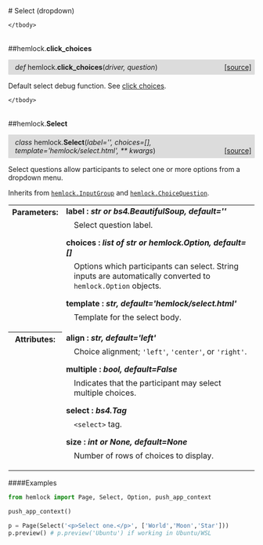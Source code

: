 <script src="https://cdn.mathjax.org/mathjax/latest/MathJax.js?config=TeX-AMS-MML_HTMLorMML" type="text/javascript"></script>

<link rel="stylesheet" href="https://assets.readthedocs.org/static/css/readthedocs-doc-embed.css" type="text/css" />

<style>
    a.src-href {
        float: right;
    }
    p.attr {
        margin-top: 0.5em;
        margin-left: 1em;
    }
    p.func-header {
        background-color: gainsboro;
        border-radius: 0.1em;
        padding: 0.5em;
        padding-left: 1em;
    }
    table.field-table {
        border-radius: 0.1em
    }
</style># Select (dropdown)

<table class="docutils field-list field-table" frame="void" rules="none">
    <col class="field-name" />
    <col class="field-body" />
    <tbody valign="top">
        
    </tbody>
</table>



##hemlock.**click_choices**

<p class="func-header">
    <i>def</i> hemlock.<b>click_choices</b>(<i>driver, question</i>) <a class="src-href" target="_blank" href="https://github.com/dsbowen/hemlock/blob/master/hemlock/qpolymorphs/select.py#L7">[source]</a>
</p>

Default select debug function. See [click choices](debug_functions.md).

<table class="docutils field-list field-table" frame="void" rules="none">
    <col class="field-name" />
    <col class="field-body" />
    <tbody valign="top">
        
    </tbody>
</table>



##hemlock.**Select**

<p class="func-header">
    <i>class</i> hemlock.<b>Select</b>(<i>label='', choices=[], template='hemlock/select.html', ** kwargs</i>) <a class="src-href" target="_blank" href="https://github.com/dsbowen/hemlock/blob/master/hemlock/qpolymorphs/select.py#L23">[source]</a>
</p>

Select questions allow participants to select one or more options from a
dropdown menu.

Inherits from [`hemlock.InputGroup`](input_group.md) and
[`hemlock.ChoiceQuestion`](question.md).

<table class="docutils field-list field-table" frame="void" rules="none">
    <col class="field-name" />
    <col class="field-body" />
    <tbody valign="top">
        <tr class="field">
    <th class="field-name"><b>Parameters:</b></td>
    <td class="field-body" width="100%"><b>label : <i>str or bs4.BeautifulSoup, default=''</i></b>
<p class="attr">
    Select question label.
</p>
<b>choices : <i>list of str or hemlock.Option, default=[]</i></b>
<p class="attr">
    Options which participants can select. String inputs are automatically converted to <code>hemlock.Option</code> objects.
</p>
<b>template : <i>str, default='hemlock/select.html'</i></b>
<p class="attr">
    Template for the select body.
</p></td>
</tr>
<tr class="field">
    <th class="field-name"><b>Attributes:</b></td>
    <td class="field-body" width="100%"><b>align : <i>str, default='left'</i></b>
<p class="attr">
    Choice alignment; <code>'left'</code>, <code>'center'</code>, or <code>'right'</code>.
</p>
<b>multiple : <i>bool, default=False</i></b>
<p class="attr">
    Indicates that the participant may select multiple choices.
</p>
<b>select : <i>bs4.Tag</i></b>
<p class="attr">
    <code>&lt;select&gt;</code> tag.
</p>
<b>size : <i>int or None, default=None</i></b>
<p class="attr">
    Number of rows of choices to display.
</p></td>
</tr>
    </tbody>
</table>

####Examples

```python
from hemlock import Page, Select, Option, push_app_context

push_app_context()

p = Page(Select('<p>Select one.</p>', ['World','Moon','Star']))
p.preview() # p.preview('Ubuntu') if working in Ubuntu/WSL
```

